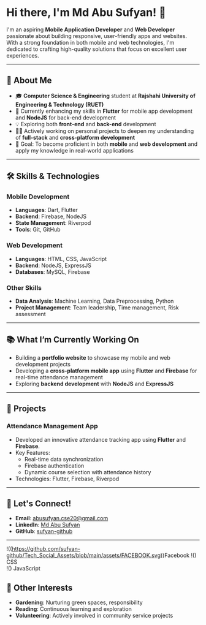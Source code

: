 # Hi there, I'm Md Abu Sufyan! 👋 

I'm an aspiring **Mobile Application Developer** and **Web Developer** passionate about building responsive, user-friendly apps and websites. With a strong foundation in both mobile and web technologies, I'm dedicated to crafting high-quality solutions that focus on excellent user experiences.

---

## 🚀 **About Me**

- 🎓 **Computer Science & Engineering** student at **Rajshahi University of Engineering & Technology (RUET)**  
- 🌱 Currently enhancing my skills in **Flutter** for mobile app development and **NodeJS** for back-end development  
- 💡 Exploring both **front-end** and **back-end** development  
- 👨‍💻 Actively working on personal projects to deepen my understanding of **full-stack** and **cross-platform development**  
- 🎯 Goal: To become proficient in both **mobile** and **web development** and apply my knowledge in real-world applications  

---

## 🛠️ **Skills & Technologies**

### **Mobile Development**  
- **Languages**: Dart, Flutter  
- **Backend**: Firebase, NodeJS  
- **State Management**: Riverpod  
- **Tools**: Git, GitHub  

### **Web Development**  
- **Languages**: HTML, CSS, JavaScript  
- **Backend**: NodeJS, ExpressJS  
- **Databases**: MySQL, Firebase  

### **Other Skills**  
- **Data Analysis**: Machine Learning, Data Preprocessing, Python  
- **Project Management**: Team leadership, Time management, Risk assessment

---

## 📚 **What I’m Currently Working On**

- Building a **portfolio website** to showcase my mobile and web development projects  
- Developing a **cross-platform mobile app** using **Flutter** and **Firebase** for real-time attendance management  
- Exploring **backend development** with **NodeJS** and **ExpressJS**  

---

## 🔗 **Projects**

### **Attendance Management App**  
- Developed an innovative attendance tracking app using **Flutter** and **Firebase**.  
- Key Features:
  - Real-time data synchronization
  - Firebase authentication
  - Dynamic course selection with attendance history  
- Technologies: Flutter, Firebase, Riverpod  

---

## 💬 **Let's Connect!**

- **Email**: abusufyan.cse20@gmail.com  
- **LinkedIn**: [Md Abu Sufyan](https://www.linkedin.com/in/md-abu-sufyan-2a14b91a6/)  
- **GitHub**: [sufyan-github](https://github.com/sufyan-github)  

---
!((https://github.com/sufyan-github/Tech_Social_Assets/blob/main/assets/FACEBOOK.svg))Facebook
!() CSS  
!() JavaScript  
## 🎯 **Other Interests**

- **Gardening**: Nurturing green spaces, responsibility  
- **Reading**: Continuous learning and exploration  
- **Volunteering**: Actively involved in community service projects  
